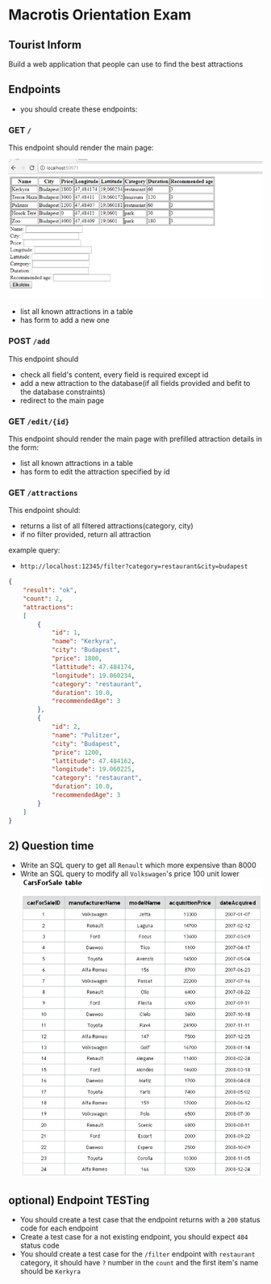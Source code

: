 # Macrotis Orientation Exam

## Tourist Inform

Build a web application that people can use to find the best attractions

## Endpoints
- you should create these endpoints:

### GET `/`
This endpoint should render the main page:

![main](assets/main.png)
 -  list all known attractions in a table
 -  has form to add a new one

### POST `/add`
This endpoint should
 -  check all field's content, every field is required except id  
 -  add a new attraction to the database(if all fields provided and befit to the database constraints)
 -  redirect to the main page

### GET `/edit/{id}` 
This endpoint should render the main page with prefilled attraction details in the form:
 -  list all known attractions in a table
 -  has form to edit the attraction specified by id
 
### GET `/attractions`
This endpoint should:
 -  returns a list of all filtered attractions(category, city)
 -  if no filter provided, return all attraction

example query: 
 -  `http://localhost:12345/filter?category=restaurant&city=budapest`

```json
{
    "result": "ok",
    "count": 2,
    "attractions":
    [
        {
            "id": 1,
            "name": "Kerkyra",
            "city": "Budapest",
            "price": 1800,
            "lattitude": 47.484174,
            "longitude": 19.060234,
            "category": "restaurant",
            "duration": 10.0,
            "recommendedAge": 3
        },
        {
            "id": 2,
            "name": "Pulitzer",
            "city": "Budapest",
            "price": 1200,
            "lattitude": 47.484162,
            "longitude": 19.060225,
            "category": "restaurant",
            "duration": 10.0,
            "recommendedAge": 3
        }
    ]
}
```
 
## 2) Question time
 -  Write an SQL query to get all `Renault` which more expensive than 8000
 -  Write an SQL query to modify all `Volkswagen`'s price 100 unit lower
 ![main](assets/cars-for-sale-table.jpg)

## optional) Endpoint TESTing
 -  You should create a test case that the endpoint returns with a `200` status code for each endpoint
 -  Create a test case for a not existing endpoint, you should expect `404` status code
 -  You should create a test case for the `/filter` endpoint with `restaurant` category, it should have `?` number in the `count` and the first item's name should be `Kerkyra`  

